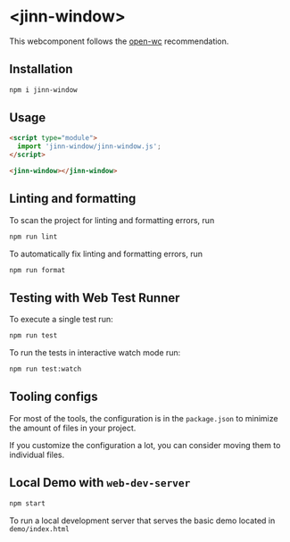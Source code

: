 # \<jinn-window>

This webcomponent follows the [open-wc](https://github.com/open-wc/open-wc) recommendation.

## Installation

```bash
npm i jinn-window
```

## Usage

```html
<script type="module">
  import 'jinn-window/jinn-window.js';
</script>

<jinn-window></jinn-window>
```

## Linting and formatting

To scan the project for linting and formatting errors, run

```bash
npm run lint
```

To automatically fix linting and formatting errors, run

```bash
npm run format
```

## Testing with Web Test Runner

To execute a single test run:

```bash
npm run test
```

To run the tests in interactive watch mode run:

```bash
npm run test:watch
```


## Tooling configs

For most of the tools, the configuration is in the `package.json` to minimize the amount of files in your project.

If you customize the configuration a lot, you can consider moving them to individual files.

## Local Demo with `web-dev-server`

```bash
npm start
```

To run a local development server that serves the basic demo located in `demo/index.html`
